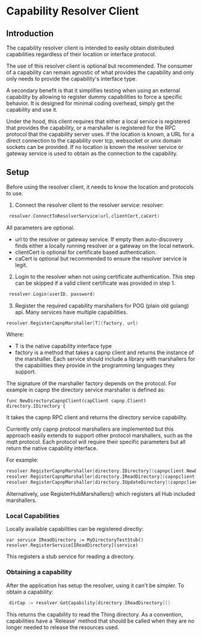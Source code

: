 # Capability Resolver Client

## Introduction
The capability resolver client is intended to easily obtain distributed capabilities regardless of their location or interface protocol.

The use of this resolver client is optional but recommended. The consumer of a capability can remain agnostic of what provides the capability and only only needs to provide the capability's interface type.

A secondary benefit is that it simplifies testing when using an external capability by allowing to register dummy capabilities to force a specific behavior. It is designed for minimal coding overhead, simply get the capability and use it.

Under the hood, this client requires that either a local service is registered that provides the capability, or a marshaller is registered for the RPC protocol that the capability server uses. If the location is known, a URL for a direct connection to the capability over tcp, websocket or unix domain sockets can be provided. If no location is known the resolver service or gateway service is used to obtain as the connection to the capability.  

## Setup

Before using the resolver client, it needs to know the location and protocols to use. 


1. Connect the resolver client to the resolver service: resolver:
```go
 resolver.ConnectToResolverService(url,clientCert,caCert)
```
All parameters are optional. 
* url to the resolver or gateway service. If empty then auto-discovery finds either a locally running resolver or a gateway on the local network.
* clientCert is optional for certificate based authentication. 
* caCert is optional but recommended to ensure the resolver service is legit.

2. Login to the resolver when not using certificate authentication. This step can be skipped if a valid client certificate was provided in step 1.
```go
 resolver.Login(userID, password)
```
3. Register the required capability marshallers for POG (plain old golang) api. Many services have multiple capabilities.
```go
resolver.RegisterCapnpMarshaller[T](factory, url)
```
Where:
* T is the native capability interface type
* factory is a method that takes a capnp client and returns the instance of the marshaller. Each service should include a library with marshallers for the capabilities they provide in the programming languages they support. 

The signature of the marshaller factory depends on the protocol. For example in capnp the directory service marshaller is defined as: 
```
func NewDirectoryCapnpClient(capClient capnp.Client) directory.IDirectory {
```
It takes the capnp RPC client and returns the directory service capability. 

Currently only capnp protocol marshallers are implemented but this approach easily extends to support other protocol marshallers, such as the mqtt protocol. Each protocol will require their specific parameters but all return the native capability interface. 

For example:
```go
resolver.RegisterCapnpMarshaller[directory.IDirectory](capnpclient.NewDirectoryCapnpClient, "")
resolver.RegisterCapnpMarshaller[directory.IReadDirectory](capnpclient.NewReadDirectoryCapnpClient, "")
resolver.RegisterCapnpMarshaller[directory.IUpdateDirectory](capnpclient.NewUpdateDirectoryCapnpClient, "")
````

Alternatively, use RegisterHubMarshallers() which registers all Hub included marshallers.

### Local Capabilities
Locally available capabilities can be registered directly:
```
var service IReadDirectory := MyDirectoryTestStub()
resolver.RegisterService[IReadDirectory](service)
```

This registers a stub service for reading a directory.


### Obtaining a capability

After the application has setup the resolver, using it can't be simpler. To obtain a capability:
```go
 dirCap := resolver.GetCapability[directory.IReadDirectory]()
```

This returns the capability to read the Thing directory. As a convention, capabilities have a 'Release' method that should be called when they are no longer needed to release the resources used.  
